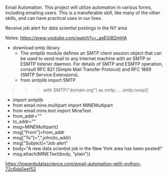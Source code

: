 Email Automation. This project will utilize automation in various forms, including emailing users. This is a transferable skill, like many of the other skills, and can have practical uses in our lives.


Receive job alert for data scientist postings in the NY area

Notes:
https://www.youtube.com/watch?v=_aeEGiB2mHA 
- download smtp library
  - The smtplib module defines an SMTP client session object that can be used to send mail to any Internet machine with an SMTP or ESMTP listener daemon. For details of SMTP and ESMTP operation, consult RFC 821 (Simple Mail Transfer Protocol) and RFC 1869 (SMTP Service Extensions).
  - from smtplib import SMTP
>>> with SMTP("domain.org") as smtp:
...     smtp.noop()
  - import smtplib
  - from email.mine.multipart import MINEMultipart
  - from email.mine.text import MineText
  - from_addr=""
  - to_addr=""
  - msg=MINEMultipart()
  - msg["From"]=from_addr
  - msg["To"]=",".john(to_addr)
  - msg["Subject]="Job alert"
  - body="A new data scientist job in the New York area has been posted!"
  - msg.attach(MINEText(body, "plain"))

https://towardsdatascience.com/email-automation-with-python-72c6da5eef52
  